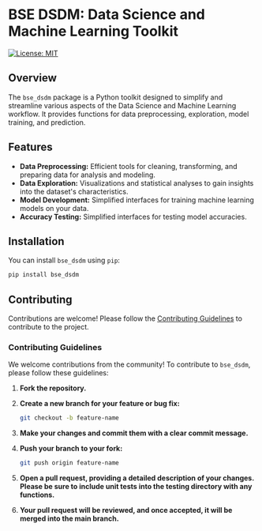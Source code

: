 # BSE DSDM: Data Science and Machine Learning Toolkit

[![License: MIT](https://img.shields.io/badge/License-MIT-yellow.svg)](https://opensource.org/licenses/MIT)

## Overview

The `bse_dsdm` package is a Python toolkit designed to simplify and streamline various aspects of the Data Science and Machine Learning workflow. It provides functions for data preprocessing, exploration, model training, and prediction.

## Features

- **Data Preprocessing:** Efficient tools for cleaning, transforming, and preparing data for analysis and modeling.
- **Data Exploration:** Visualizations and statistical analyses to gain insights into the dataset's characteristics.
- **Model Development:** Simplified interfaces for training machine learning models on your data.
- **Accuracy Testing:** Simplified interfaces for testing model accuracies.

## Installation

You can install `bse_dsdm` using `pip`:

```bash
pip install bse_dsdm
```
## Contributing

Contributions are welcome! Please follow the [Contributing Guidelines](CONTRIBUTING.md) to contribute to the project.

### Contributing Guidelines

We welcome contributions from the community! To contribute to `bse_dsdm`, please follow these guidelines:

1. **Fork the repository.**

2. **Create a new branch for your feature or bug fix:**

   ```bash
   git checkout -b feature-name
    ```
3. **Make your changes and commit them with a clear commit message.**

4. **Push your branch to your fork:**
    ```bash
    git push origin feature-name
    ```

5. **Open a pull request, providing a detailed description of your changes. Please be sure to include unit tests into the testing directory with any functions.**


6. **Your pull request will be reviewed, and once accepted, it will be merged into the main branch.**

